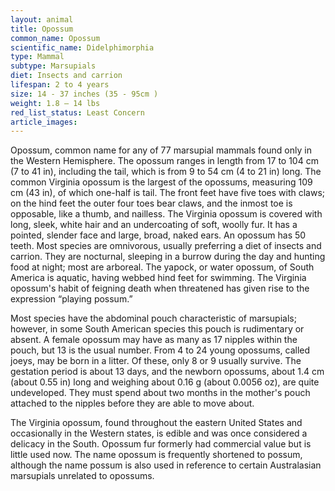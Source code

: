 ```yaml
---
layout: animal
title: Opossum
common_name: Opossum
scientific_name: Didelphimorphia
type: Mammal
subtype: Marsupials
diet: Insects and carrion
lifespan: 2 to 4 years
size: 14 - 37 inches (35 - 95cm )
weight: 1.8 – 14 lbs
red_list_status: Least Concern
article_images: 
---
```


Opossum, common name for any of 77 marsupial mammals found only in the Western Hemisphere. The opossum ranges in length from 17 to 104 cm (7 to 41 in), including the tail, which is from 9 to 54 cm (4 to 21 in) long. The common Virginia opossum is the largest of the opossums, measuring 109 cm (43 in), of which one-half is tail. The front feet have five toes with claws; on the hind feet the outer four toes bear claws, and the inmost toe is opposable, like a thumb, and nailless. The Virginia opossum is covered with long, sleek, white hair and an undercoating of soft, woolly fur. It has a pointed, slender face and large, broad, naked ears. An opossum has 50 teeth. Most species are omnivorous, usually preferring a diet of insects and carrion. They are nocturnal, sleeping in a burrow during the day and hunting food at night; most are arboreal. The yapock, or water opossum, of South America is aquatic, having webbed hind feet for swimming. The Virginia opossum's habit of feigning death when threatened has given rise to the expression “playing possum.”

Most species have the abdominal pouch characteristic of marsupials; however, in some South American species this pouch is rudimentary or absent. A female opossum may have as many as 17 nipples within the pouch, but 13 is the usual number. From 4 to 24 young opossums, called joeys, may be born in a litter. Of these, only 8 or 9 usually survive. The gestation period is about 13 days, and the newborn opossums, about 1.4 cm (about 0.55 in) long and weighing about 0.16 g (about 0.0056 oz), are quite undeveloped. They must spend about two months in the mother's pouch attached to the nipples before they are able to move about.

The Virginia opossum, found throughout the eastern United States and occasionally in the Western states, is edible and was once considered a delicacy in the South. Opossum fur formerly had commercial value but is little used now. The name opossum is frequently shortened to possum, although the name possum is also used in reference to certain Australasian marsupials unrelated to opossums.